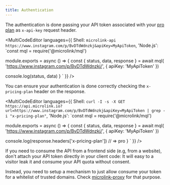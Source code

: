 ```yaml
---
title: Authentication
---
```


The authentication is done passing your API token associated with your [pro plan](/#pricing) as `x-api-key` request header.

<MultiCodeEditor languages={{
  Shell: `microlink-api https://www.instagram.com/p/BvDTdWdnzkj&apiKey=MyApiToken`,
  'Node.js': `const mql = require('@microlink/mql')
 
module.exports = async () => {
  const { status, data, response } = await mql(
    'https://www.instagram.com/p/BvDTdWdnzkj/', { 
      apiKey: 'MyApiToken' 
    })
  
  console.log(status, data)
}
  `
  }} 
/>


You can ensure your authentication is done correctly checking the `x-pricing-plan` header on the response.

<MultiCodeEditor languages={{
  Shell: `curl -I -s -X GET https://api.microlink.io?url=https://www.instagram.com/p/BvDTdWdnzkj&apiKey=MyApiToken | grep -i "x-pricing-plan"`,
  'Node.js': `const mql = require('@microlink/mql')
 
module.exports = async () => {
  const { status, data, response } = await mql(
    'https://www.instagram.com/p/BvDTdWdnzkj/', { 
      apiKey: 'MyApiToken' 
    })
  
  console.log(response.headers['x-pricing-plan']) // => pro
}
  `
  }} 
/>

If you need to consume the API from a frontend side (e.g, from a website), don't attach your API token directly in your client code: It will easy to a visitor leak it and consume your API quota without consent.

Instead, you need to setup a mechanism to just allow consume your token for a whitelist of trusted domains. Check [microlink-proxy](https://github.com/microlinkhq/proxy) for that purpose.
